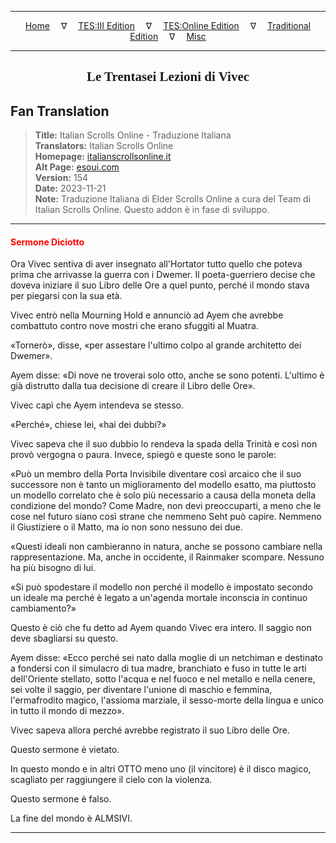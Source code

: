 
---

<!-- Jekyll Page Links -->

<center>
<a href="../../../../../index.html">Home</a>
&emsp;&nabla;&emsp;
<a href="../../../../index-tes3.html">TES:III Edition</a>
&emsp;&nabla;&emsp;
<a href="../../../../index-teso.html">TES:Online Edition</a>
&emsp;&nabla;&emsp;
<a href="../../../../index-traditional.html">Traditional Edition</a>
&emsp;&nabla;&emsp;
<a href="../../../../index-misc.html">Misc</a>
</center>

<!-- Markdown Body Below: -->

---

<center>
<h2><span style="font-family:Georgia">Le Trentasei Lezioni di Vivec</span></h2>
</center>

## Fan Translation

> __Title:__ Italian Scrolls Online - Traduzione Italiana\
> __Translators:__ Italian Scrolls Online\
> __Homepage:__ [italianscrollsonline.it][1]\
> __Alt Page:__ [esoui.com][2]\
> __Version:__ 154\
> __Date:__ 2023-11-21\
> __Note:__ Traduzione Italiana di Elder Scrolls Online a cura del Team di Italian Scrolls Online. Questo addon è in fase di sviluppo.

[1]: http://italianscrollsonline.it/
[2]: https://www.esoui.com/downloads/info2854-ItalianScrollsOnline-TraduzioneItaliana.html

---

#### <span style="color:red">Sermone Diciotto</span>

Ora Vivec sentiva di aver insegnato all'Hortator tutto quello che poteva prima che arrivasse la guerra con i Dwemer. Il poeta-guerriero decise che doveva iniziare il suo Libro delle Ore a quel punto, perché il mondo stava per piegarsi con la sua età.

Vivec entrò nella Mourning Hold e annunciò ad Ayem che avrebbe combattuto contro nove mostri che erano sfuggiti al Muatra.

«Tornerò», disse, «per assestare l'ultimo colpo al grande architetto dei Dwemer».

Ayem disse: «Di nove ne troverai solo otto, anche se sono potenti. L'ultimo è già distrutto dalla tua decisione di creare il Libro delle Ore».

Vivec capì che Ayem intendeva se stesso.

«Perché», chiese lei, «hai dei dubbi?»

Vivec sapeva che il suo dubbio lo rendeva la spada della Trinità e così non provò vergogna o paura. Invece, spiegò e queste sono le parole:

«Può un membro della Porta Invisibile diventare così arcaico che il suo successore non è tanto un miglioramento del modello esatto, ma piuttosto un modello correlato che è solo più necessario a causa della moneta della condizione del mondo? Come Madre, non devi preoccuparti, a meno che le cose nel futuro siano così strane che nemmeno Seht può capire. Nemmeno il Giustiziere o il Matto, ma io non sono nessuno dei due.

«Questi ideali non cambieranno in natura, anche se possono cambiare nella rappresentazione. Ma, anche in occidente, il Rainmaker scompare. Nessuno ha più bisogno di lui.

«Si può spodestare il modello non perché il modello è impostato secondo un ideale ma perché è legato a un'agenda mortale inconscia in continuo cambiamento?»

Questo è ciò che fu detto ad Ayem quando Vivec era intero. Il saggio non deve sbagliarsi su questo.

Ayem disse: «Ecco perché sei nato dalla moglie di un netchiman e destinato a fondersi con il simulacro di tua madre, branchiato e fuso in tutte le arti dell'Oriente stellato, sotto l'acqua e nel fuoco e nel metallo e nella cenere, sei volte il saggio, per diventare l'unione di maschio e femmina, l'ermafrodito magico, l'assioma marziale, il sesso-morte della lingua e unico in tutto il mondo di mezzo».

Vivec sapeva allora perché avrebbe registrato il suo Libro delle Ore.

Questo sermone è vietato.

In questo mondo e in altri OTTO meno uno (il vincitore) è il disco magico, scagliato per raggiungere il cielo con la violenza.

Questo sermone è falso.

La fine del mondo è ALMSIVI.

---
